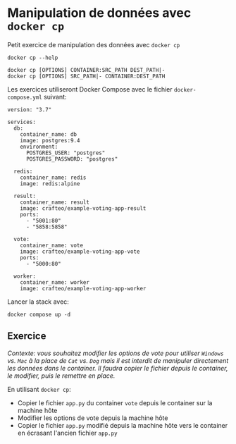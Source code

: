 # Manipulation de données avec `docker cp`

Petit exercice de manipulation des données avec `docker cp`

```
docker cp --help

docker cp [OPTIONS] CONTAINER:SRC_PATH DEST_PATH|-
docker cp [OPTIONS] SRC_PATH|- CONTAINER:DEST_PATH
```

Les exercices utiliseront Docker Compose avec le fichier `docker-compose.yml` suivant:

```
version: "3.7"

services:
  db:
    container_name: db
    image: postgres:9.4
    environment:
      POSTGRES_USER: "postgres"
      POSTGRES_PASSWORD: "postgres"

  redis:
    container_name: redis
    image: redis:alpine

  result:
    container_name: result
    image: crafteo/example-voting-app-result
    ports:
      - "5001:80"
      - "5858:5858"

  vote:
    container_name: vote
    image: crafteo/example-voting-app-vote
    ports:
      - "5000:80"

  worker:
    container_name: worker
    image: crafteo/example-voting-app-worker
```

Lancer la stack avec:

```
docker compose up -d
```

## Exercice

*Contexte: vous souhaitez modifier les options de vote pour utiliser `Windows` vs. `Mac` à la place de `Cat` vs. `Dog` mais il est interdit de manipuler directement les données dans le container. Il faudra copier le fichier depuis le container, le modifier, puis le remettre en place.*

En utilisant `docker cp`:

- Copier le fichier `app.py` du container `vote` depuis le container sur la machine hôte
- Modifier les options de vote depuis la machine hôte
- Copier le fichier `app.py` modifié depuis la machine hôte vers le container en écrasant l'ancien fichier `app.py`
